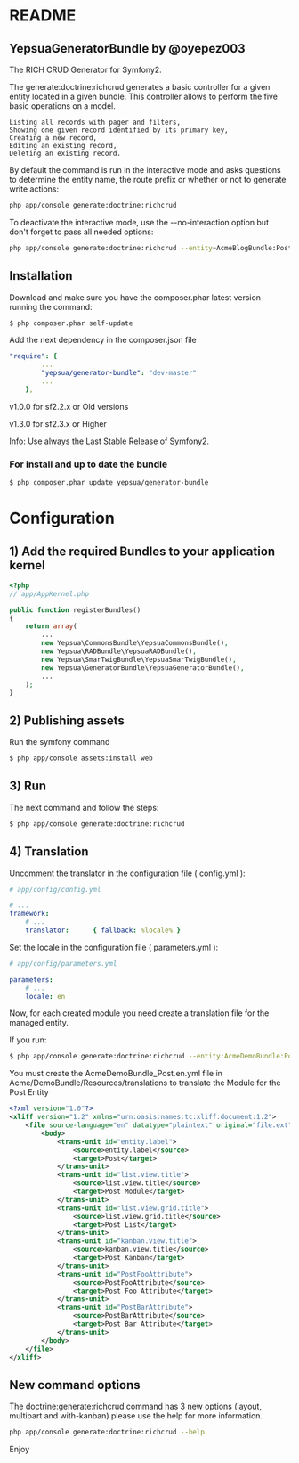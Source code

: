 README
======

YepsuaGeneratorBundle by @oyepez003
-----------------------------------

The RICH CRUD Generator for Symfony2.

The generate:doctrine:richcrud generates a basic controller for a given entity located in a given bundle. 
This controller allows to perform the five basic operations on a model.

    Listing all records with pager and filters,
    Showing one given record identified by its primary key,
    Creating a new record,
    Editing an existing record,
    Deleting an existing record.

By default the command is run in the interactive mode and asks questions to determine the entity name, the route prefix or whether or not to generate write actions:

``` bash
php app/console generate:doctrine:richcrud
```

To deactivate the interactive mode, use the --no-interaction option but don't forget to pass all needed options:

``` bash
php app/console generate:doctrine:richcrud --entity=AcmeBlogBundle:Post --format=annotation --with-write --no-interaction
```

## Installation

Download and make sure you have the composer.phar latest version running the command:

``` bash
$ php composer.phar self-update
```

Add the next dependency in the composer.json file

``` yml
"require": {
        ...
        "yepsua/generator-bundle": "dev-master"
        ...
    },
```
v1.0.0 for sf2.2.x or Old versions

v1.3.0 for sf2.3.x or Higher

Info: Use always the Last Stable Release of Symfony2.

### For install and up to date the bundle

``` bash
$ php composer.phar update yepsua/generator-bundle
```

# Configuration

## 1) Add the required Bundles to your application kernel

``` php
<?php
// app/AppKernel.php

public function registerBundles()
{
    return array(
        ...
		new Yepsua\CommonsBundle\YepsuaCommonsBundle(),
		new Yepsua\RADBundle\YepsuaRADBundle(),
		new Yepsua\SmarTwigBundle\YepsuaSmarTwigBundle(),
		new Yepsua\GeneratorBundle\YepsuaGeneratorBundle(),
        ...
    );
}
```

## 2) Publishing assets

Run the symfony command

``` bash
$ php app/console assets:install web
```

## 3) Run

The next command and follow the steps:

``` bash
$ php app/console generate:doctrine:richcrud
```

## 4) Translation

Uncomment the translator in the configuration file ( config.yml ):

``` yaml
# app/config/config.yml

# ...
framework:
    # ...
    translator:      { fallback: %locale% }
```

Set the locale in the configuration file ( parameters.yml ):

``` yaml
# app/config/parameters.yml

parameters:
	# ...
    locale: en
```

Now, for each created module you need create a translation file for the managed entity.

If you run:

``` bash
$ php app/console generate:doctrine:richcrud --entity:AcmeDemoBundle:Post
```

You must create the AcmeDemoBundle_Post.en.yml file in Acme/DemoBundle/Resources/translations 
to translate the Module for the Post Entity

``` xml
<?xml version="1.0"?>
<xliff version="1.2" xmlns="urn:oasis:names:tc:xliff:document:1.2">
    <file source-language="en" datatype="plaintext" original="file.ext">
        <body>
            <trans-unit id="entity.label">
                <source>entity.label</source>
                <target>Post</target>
            </trans-unit>
            <trans-unit id="list.view.title">
                <source>list.view.title</source>
                <target>Post Module</target>
            </trans-unit>
            <trans-unit id="list.view.grid.title">
                <source>list.view.grid.title</source>
                <target>Post List</target>
            </trans-unit>
            <trans-unit id="kanban.view.title">
                <source>kanban.view.title</source>
                <target>Post Kanban</target>
            </trans-unit>
            <trans-unit id="PostFooAttribute">
                <source>PostFooAttribute</source>
                <target>Post Foo Attribute</target>
            </trans-unit>
            <trans-unit id="PostBarAttribute">
                <source>PostBarAttribute</source>
                <target>Post Bar Attribute</target>
            </trans-unit>
        </body>
    </file>
</xliff>
```

## New command options

The doctrine:generate:richcrud command has 3 new options (layout, multipart and with-kanban) 
please use the help for more information.

``` bash
php app/console generate:doctrine:richcrud --help
```

Enjoy
